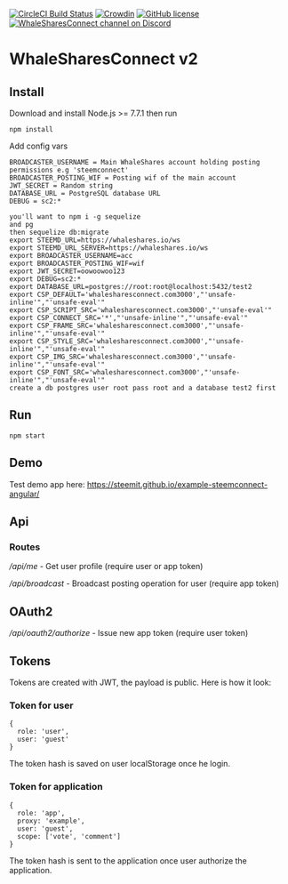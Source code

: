 [![CircleCI Build Status](https://circleci.com/gh/steemit/sc2.svg?style=shield&circle-token=:circle-token)](https://circleci.com/gh/steemit/sc2)
[![Crowdin](https://d322cqt584bo4o.cloudfront.net/steemconnect/localized.svg)](https://crowdin.com/project/steemconnect)
[![GitHub license](https://img.shields.io/badge/license-MIT-blue.svg)](https://raw.githubusercontent.com/steemit/sc2/dev/LICENSE)
[![WhaleSharesConnect channel on Discord](https://img.shields.io/badge/chat-discord-738bd7.svg)](https://discord.gg/NCZMVev)

# WhaleSharesConnect v2

## Install

Download and install Node.js >= 7.7.1 then run
```
npm install
```

Add config vars
```
BROADCASTER_USERNAME = Main WhaleShares account holding posting permissions e.g 'steemconnect'
BROADCASTER_POSTING_WIF = Posting wif of the main account
JWT_SECRET = Random string
DATABASE_URL = PostgreSQL database URL
DEBUG = sc2:*
```

```
you'll want to npm i -g sequelize
and pg
then sequelize db:migrate
export STEEMD_URL=https://whaleshares.io/ws
export STEEMD_URL_SERVER=https://whaleshares.io/ws
export BROADCASTER_USERNAME=acc
export BROADCASTER_POSTING_WIF=wif
export JWT_SECRET=oowoowoo123
export DEBUG=sc2:*
export DATABASE_URL=postgres://root:root@localhost:5432/test2
export CSP_DEFAULT='whalesharesconnect.com3000',"'unsafe-inline'","'unsafe-eval'"
export CSP_SCRIPT_SRC='whalesharesconnect.com3000',"'unsafe-eval'"
export CSP_CONNECT_SRC='*',"'unsafe-inline'","'unsafe-eval'"
export CSP_FRAME_SRC='whalesharesconnect.com3000',"'unsafe-inline'","'unsafe-eval'"
export CSP_STYLE_SRC='whalesharesconnect.com3000',"'unsafe-inline'","'unsafe-eval'"
export CSP_IMG_SRC='whalesharesconnect.com3000',"'unsafe-inline'","'unsafe-eval'"
export CSP_FONT_SRC='whalesharesconnect.com3000',"'unsafe-inline'","'unsafe-eval'"
create a db postgres user root pass root and a database test2 first
```
## Run
```
npm start
```

## Demo

Test demo app here: https://steemit.github.io/example-steemconnect-angular/

## Api

### Routes

*/api/me* - Get user profile (require user or app token)

*/api/broadcast* - Broadcast posting operation for user (require app token)

## OAuth2
*/api/oauth2/authorize* - Issue new app token (require user token)

## Tokens
Tokens are created with JWT, the payload is public. Here is how it look:

### Token for user
```
{
  role: 'user',
  user: 'guest'
}
```
The token hash is saved on user localStorage once he login.

### Token for application
```
{
  role: 'app',
  proxy: 'example',
  user: 'guest',
  scope: ['vote', 'comment']
}
```

The token hash is sent to the application once user authorize the application.
